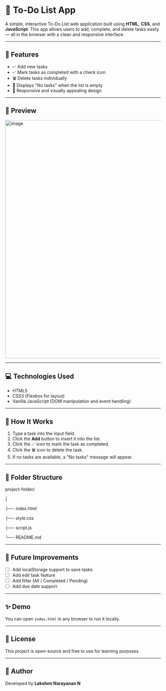 # 📝 To-Do List App

A simple, interactive To-Do List web application built using **HTML**, **CSS**, and **JavaScript**. This app allows users to add, complete, and delete tasks easily — all in the browser with a clean and responsive interface.

---

## 🚀 Features

- ✅ Add new tasks
- ✅ Mark tasks as completed with a check icon
- 🗑 Delete tasks individually
- 📌 Displays "No tasks" when the list is empty
- 🎨 Responsive and visually appealing design

---

## 📸 Preview
<img width="1366" height="768" alt="image" src="https://github.com/user-attachments/assets/0457c923-58f5-4195-88ae-ae3eea21087a" />


---

## 💻 Technologies Used

- HTML5
- CSS3 (Flexbox for layout)
- Vanilla JavaScript (DOM manipulation and event handling)

---

## 🧠 How It Works

1. Type a task into the input field.
2. Click the **Add** button to insert it into the list.
3. Click the ✅ icon to mark the task as completed.
4. Click the 🗑 icon to delete the task.
5. If no tasks are available, a "No tasks" message will appear.

---

## 📂 Folder Structure

project-folder/

│

├── index.html

├── style.css

├── script.js

└── README.md


---

## 📌 Future Improvements

- [ ] Add localStorage support to save tasks
- [ ] Add edit task feature
- [ ] Add filter (All / Completed / Pending)
- [ ] Add due date support

---

## ✨ Demo

You can open `index.html` in any browser to run it locally.

---

## 📃 License

This project is open-source and free to use for learning purposes.

---

## 🙌 Author

Developed by **Lakshmi Narayanan N**
